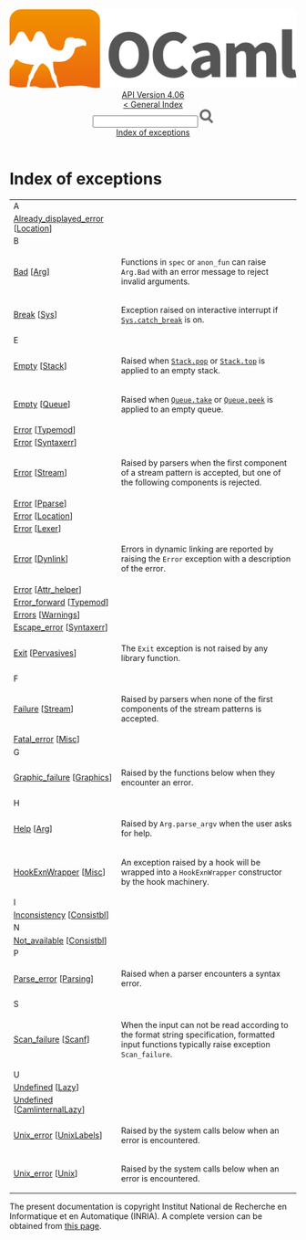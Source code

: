 <!-- ((! set title API !)) ((! set documentation !)) ((! set api !)) ((! set nobreadcrumb !)) -->
<div class="api"><header><nav class="toc brand"><a class="brand" href="https://ocaml.org/"><img src="colour-logo-gray.svg" class="svg" alt="OCaml"></a></nav><nav class="toc"><div class="toc_version"><a href="/docs" id="version-select">API Version 4.06</a></div><a href="index.html">&lt; General Index</a><div class="api_search"><input type="text" name="apisearch" id="api_search" oninput="mySearch(false);" onkeypress="this.oninput();" onclick="this.oninput();" onpaste="this.oninput();">
<img src="search_icon.svg" alt="Search" class="svg" onclick="mySearch(false)"></div>
<div id="search_results"></div><div class="toc_title"><a href="#top">Index of exceptions</a></div><ul></ul></nav></header>

<h1>Index of exceptions</h1>
<table>
<tbody><tr><td align="left"><div>A</div></td></tr>
<tr><td><a href="Location.html#EXCEPTIONAlready_displayed_error">Already_displayed_error</a> [<a href="Location.html">Location</a>]</td>
<td></td></tr>
<tr><td align="left"><div>B</div></td></tr>
<tr><td><a href="Arg.html#EXCEPTIONBad">Bad</a> [<a href="Arg.html">Arg</a>]</td>
<td><div class="info">
<p>Functions in <code class="code">spec</code> or <code class="code">anon_fun</code> can raise <code class="code"><span class="constructor">Arg</span>.<span class="constructor">Bad</span></code> with an error
    message to reject invalid arguments.</p>

</div>
</td></tr>
<tr><td><a href="Sys.html#EXCEPTIONBreak">Break</a> [<a href="Sys.html">Sys</a>]</td>
<td><div class="info">
<p>Exception raised on interactive interrupt if <a href="Sys.html#VALcatch_break"><code class="code"><span class="constructor">Sys</span>.catch_break</code></a>
   is on.</p>

</div>
</td></tr>
<tr><td align="left"><div>E</div></td></tr>
<tr><td><a href="Stack.html#EXCEPTIONEmpty">Empty</a> [<a href="Stack.html">Stack</a>]</td>
<td><div class="info">
<p>Raised when <a href="Stack.html#VALpop"><code class="code"><span class="constructor">Stack</span>.pop</code></a> or <a href="Stack.html#VALtop"><code class="code"><span class="constructor">Stack</span>.top</code></a> is applied to an empty stack.</p>

</div>
</td></tr>
<tr><td><a href="Queue.html#EXCEPTIONEmpty">Empty</a> [<a href="Queue.html">Queue</a>]</td>
<td><div class="info">
<p>Raised when <a href="Queue.html#VALtake"><code class="code"><span class="constructor">Queue</span>.take</code></a> or <a href="Queue.html#VALpeek"><code class="code"><span class="constructor">Queue</span>.peek</code></a> is applied to an empty queue.</p>

</div>
</td></tr>
<tr><td><a href="Typemod.html#EXCEPTIONError">Error</a> [<a href="Typemod.html">Typemod</a>]</td>
<td></td></tr>
<tr><td><a href="Syntaxerr.html#EXCEPTIONError">Error</a> [<a href="Syntaxerr.html">Syntaxerr</a>]</td>
<td></td></tr>
<tr><td><a href="Stream.html#EXCEPTIONError">Error</a> [<a href="Stream.html">Stream</a>]</td>
<td><div class="info">
<p>Raised by parsers when the first component of a stream pattern is
   accepted, but one of the following components is rejected.</p>

</div>
</td></tr>
<tr><td><a href="Pparse.html#EXCEPTIONError">Error</a> [<a href="Pparse.html">Pparse</a>]</td>
<td></td></tr>
<tr><td><a href="Location.html#EXCEPTIONError">Error</a> [<a href="Location.html">Location</a>]</td>
<td></td></tr>
<tr><td><a href="Lexer.html#EXCEPTIONError">Error</a> [<a href="Lexer.html">Lexer</a>]</td>
<td></td></tr>
<tr><td><a href="Dynlink.html#EXCEPTIONError">Error</a> [<a href="Dynlink.html">Dynlink</a>]</td>
<td><div class="info">
<p>Errors in dynamic linking are reported by raising the <code class="code"><span class="constructor">Error</span></code>
    exception with a description of the error.</p>

</div>
</td></tr>
<tr><td><a href="Attr_helper.html#EXCEPTIONError">Error</a> [<a href="Attr_helper.html">Attr_helper</a>]</td>
<td></td></tr>
<tr><td><a href="Typemod.html#EXCEPTIONError_forward">Error_forward</a> [<a href="Typemod.html">Typemod</a>]</td>
<td></td></tr>
<tr><td><a href="Warnings.html#EXCEPTIONErrors">Errors</a> [<a href="Warnings.html">Warnings</a>]</td>
<td></td></tr>
<tr><td><a href="Syntaxerr.html#EXCEPTIONEscape_error">Escape_error</a> [<a href="Syntaxerr.html">Syntaxerr</a>]</td>
<td></td></tr>
<tr><td><a href="Pervasives.html#EXCEPTIONExit">Exit</a> [<a href="Pervasives.html">Pervasives</a>]</td>
<td><div class="info">
<p>The <code class="code"><span class="constructor">Exit</span></code> exception is not raised by any library function.</p>

</div>
</td></tr>
<tr><td align="left"><div>F</div></td></tr>
<tr><td><a href="Stream.html#EXCEPTIONFailure">Failure</a> [<a href="Stream.html">Stream</a>]</td>
<td><div class="info">
<p>Raised by parsers when none of the first components of the stream
   patterns is accepted.</p>

</div>
</td></tr>
<tr><td><a href="Misc.html#EXCEPTIONFatal_error">Fatal_error</a> [<a href="Misc.html">Misc</a>]</td>
<td></td></tr>
<tr><td align="left"><div>G</div></td></tr>
<tr><td><a href="Graphics.html#EXCEPTIONGraphic_failure">Graphic_failure</a> [<a href="Graphics.html">Graphics</a>]</td>
<td><div class="info">
<p>Raised by the functions below when they encounter an error.</p>

</div>
</td></tr>
<tr><td align="left"><div>H</div></td></tr>
<tr><td><a href="Arg.html#EXCEPTIONHelp">Help</a> [<a href="Arg.html">Arg</a>]</td>
<td><div class="info">
<p>Raised by <code class="code"><span class="constructor">Arg</span>.parse_argv</code> when the user asks for help.</p>

</div>
</td></tr>
<tr><td><a href="Misc.html#EXCEPTIONHookExnWrapper">HookExnWrapper</a> [<a href="Misc.html">Misc</a>]</td>
<td><div class="info">
<p>An exception raised by a hook will be wrapped into a
        <code class="code"><span class="constructor">HookExnWrapper</span></code> constructor by the hook machinery.</p>

</div>
</td></tr>
<tr><td align="left"><div>I</div></td></tr>
<tr><td><a href="Consistbl.html#EXCEPTIONInconsistency">Inconsistency</a> [<a href="Consistbl.html">Consistbl</a>]</td>
<td></td></tr>
<tr><td align="left"><div>N</div></td></tr>
<tr><td><a href="Consistbl.html#EXCEPTIONNot_available">Not_available</a> [<a href="Consistbl.html">Consistbl</a>]</td>
<td></td></tr>
<tr><td align="left"><div>P</div></td></tr>
<tr><td><a href="Parsing.html#EXCEPTIONParse_error">Parse_error</a> [<a href="Parsing.html">Parsing</a>]</td>
<td><div class="info">
<p>Raised when a parser encounters a syntax error.</p>

</div>
</td></tr>
<tr><td align="left"><div>S</div></td></tr>
<tr><td><a href="Scanf.html#EXCEPTIONScan_failure">Scan_failure</a> [<a href="Scanf.html">Scanf</a>]</td>
<td><div class="info">
<p>When the input can not be read according to the format string
    specification, formatted input functions typically raise exception
    <code class="code"><span class="constructor">Scan_failure</span></code>.</p>

</div>
</td></tr>
<tr><td align="left"><div>U</div></td></tr>
<tr><td><a href="Lazy.html#EXCEPTIONUndefined">Undefined</a> [<a href="Lazy.html">Lazy</a>]</td>
<td></td></tr>
<tr><td><a href="CamlinternalLazy.html#EXCEPTIONUndefined">Undefined</a> [<a href="CamlinternalLazy.html">CamlinternalLazy</a>]</td>
<td></td></tr>
<tr><td><a href="UnixLabels.html#EXCEPTIONUnix_error">Unix_error</a> [<a href="UnixLabels.html">UnixLabels</a>]</td>
<td><div class="info">
<p>Raised by the system calls below when an error is encountered.</p>

</div>
</td></tr>
<tr><td><a href="Unix.html#EXCEPTIONUnix_error">Unix_error</a> [<a href="Unix.html">Unix</a>]</td>
<td><div class="info">
<p>Raised by the system calls below when an error is encountered.</p>

</div>
</td></tr>
</tbody></table>

<div class="copyright">The present documentation is copyright Institut National de Recherche en Informatique et en Automatique (INRIA). A complete version can be obtained from <a href="http://caml.inria.fr/pub/docs/manual-ocaml/">this page</a>.</div></div>